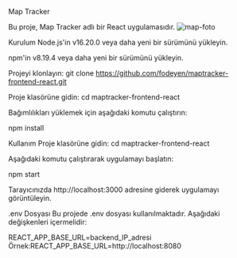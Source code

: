 Map Tracker

Bu proje, Map Tracker adlı bir React uygulamasıdır.
![map-foto](https://github.com/fodeyen/maptracker-frontend-react/assets/37729399/3f3b4fb7-d572-41ef-993c-a1c125db9039)


Kurulum
Node.js'in v16.20.0 veya daha yeni bir sürümünü yükleyin.

npm'in v8.19.4 veya daha yeni bir sürümünü yükleyin.

Projeyi klonlayın: git clone https://github.com/fodeyen/maptracker-frontend-react.git

Proje klasörüne gidin: cd maptracker-frontend-react

Bağımlılıkları yüklemek için aşağıdaki komutu çalıştırın:

npm install

Kullanım
Proje klasörüne gidin: cd maptracker-frontend-react

Aşağıdaki komutu çalıştırarak uygulamayı başlatın:

npm start

Tarayıcınızda http://localhost:3000 adresine giderek uygulamayı görüntüleyin.

.env Dosyası
Bu projede .env dosyası kullanılmaktadır. Aşağıdaki değişkenleri içermelidir:

REACT_APP_BASE_URL=backend_IP_adresi
Örnek:REACT_APP_BASE_URL=http://localhost:8080
